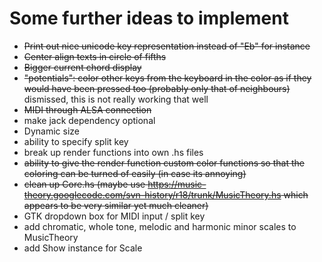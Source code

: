 Some further ideas to implement
===============================

* ~~Print out nice unicode key representation instead of "Eb" for instance~~
* ~~Center align texts in circle of fifths~~
* ~~Bigger current chord display~~
* ~~"potentials": color other keys from the keyboard in the color as if they
  would have been pressed too (probably only that of neighbours)~~ dismissed,
  this is not really working that well
* ~~MIDI through ALSA connection~~
* make jack dependency optional
* Dynamic size
* ability to specify split key
* break up render functions into own .hs files
* ~~ability to give the render function custom color functions so that the
  coloring can be turned of easily (in case its annoying)~~
* ~~clean up Core.hs (maybe use https://music-theory.googlecode.com/svn-history/r18/trunk/MusicTheory.hs which appears to be very similar yet much cleaner)~~
* GTK dropdown box for MIDI input / split key
* add chromatic, whole tone, melodic and harmonic minor scales to MusicTheory
* add Show instance for Scale
